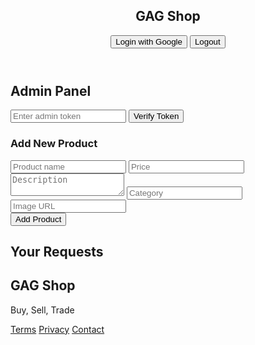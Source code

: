 <!DOCTYPE html>
<html lang="en">
<head>
    <base target="_self">
    <meta charset="UTF-8">
    <meta name="viewport" content="width=device-width, initial-scale=1.0">
    <title>GAG Shop - Buy, Sell, Trade</title>
    <meta name="description" content="Platform for buying, selling and trading items">
    <script src="https://cdn.tailwindcss.com"></script>
    <script src="https://www.gstatic.com/firebasejs/8.10.0/firebase-app.js"></script>
    <script src="https://www.gstatic.com/firebasejs/8.10.0/firebase-auth.js"></script>
    <script src="https://www.gstatic.com/firebasejs/8.10.0/firebase-firestore.js"></script>
    <script src="https://cdn.jsdelivr.net/npm/sweetalert2@11"></script>
    <script>
        tailwind.config = {
            theme: {
                extend: {
                    colors: {
                        primary: "#4F46E5",
                        secondary: "#10B981"
                    }
                }
            }
        }
        // Firebase configuration
        const firebaseConfig = {
            apiKey: "AIzaSyDEXAMPLEEXAMPLEEXAMPLEEXAMPLE",
            authDomain: "gag-shop.firebaseapp.com",
            projectId: "gag-shop",
            storageBucket: "gag-shop.appspot.com",
            messagingSenderId: "123456789012",
            appId: "1:123456789012:web:abcdef1234567890abcdef"
        };
        // Initialize Firebase
        firebase.initializeApp(firebaseConfig);
        const auth = firebase.auth();
        const db = firebase.firestore();
        const provider = new firebase.auth.GoogleAuthProvider();
        // Admin token
        const ADMIN_TOKEN = "gag-Admin-shop";
    </script>
</head>
<body class="min-h-screen bg-gray-100">
    <header class="bg-white shadow-sm">
        <nav class="container mx-auto px-4 py-4 flex justify-between items-center">
            <h1 class="text-2xl font-bold text-primary">GAG Shop</h1>
            <div id="auth-section" class="flex items-center space-x-4">
                <button id="login-btn" class="px-4 py-2 bg-primary text-white rounded hover:bg-opacity-90 transition">
                    Login with Google
                </button>
                <button id="logout-btn" class="hidden px-4 py-2 bg-red-500 text-white rounded hover:bg-opacity-90 transition">
                    Logout
                </button>
            </div>
        </nav>
    </header>
    <main class="container mx-auto px-4 py-8">
        <div id="admin-section" class="hidden mb-8 p-6 bg-white rounded-lg shadow">
            <h2 class="text-xl font-semibold mb-4">Admin Panel</h2>
            <div class="mb-4">
                <input type="text" id="admin-token" placeholder="Enter admin token" class="w-full p-2 border rounded">
                <button id="verify-token" class="mt-2 px-4 py-2 bg-primary text-white rounded hover:bg-opacity-90 transition">
                    Verify Token
                </button>
            </div>
            <div id="add-product-form" class="hidden">
                <h3 class="text-lg font-medium mb-2">Add New Product</h3>
                <div class="grid grid-cols-1 md:grid-cols-2 gap-4">
                    <input type="text" id="product-name" placeholder="Product name" class="p-2 border rounded">
                    <input type="number" id="product-price" placeholder="Price" class="p-2 border rounded">
                    <textarea id="product-description" placeholder="Description" class="p-2 border rounded md:col-span-2"></textarea>
                    <input type="text" id="product-category" placeholder="Category" class="p-2 border rounded">
                    <input type="text" id="product-image" placeholder="Image URL" class="p-2 border rounded">
                </div>
                <button id="submit-product" class="mt-4 px-4 py-2 bg-secondary text-white rounded hover:bg-opacity-90 transition">
                    Add Product
                </button>
            </div>
        </div>
        <div id="products-section" class="grid grid-cols-1 sm:grid-cols-2 lg:grid-cols-3 gap-6">
            <!-- Products will be loaded here -->
        </div>
        <div id="requests-section" class="mt-12 hidden">
            <h2 class="text-xl font-semibold mb-4">Your Requests</h2>
            <div id="requests-list" class="space-y-4">
                <!-- Requests will be loaded here -->
            </div>
        </div>
    </main>
    <footer class="bg-gray-800 text-white py-8">
        <div class="container mx-auto px-4">
            <div class="flex flex-col md:flex-row justify-between items-center">
                <div class="mb-4 md:mb-0">
                    <h2 class="text-xl font-bold">GAG Shop</h2>
                    <p class="text-gray-400">Buy, Sell, Trade</p>
                </div>
                <div class="flex space-x-4">
                    <a href="#" class="hover:text-primary transition">Terms</a>
                    <a href="#" class="hover:text-primary transition">Privacy</a>
                    <a href="#" class="hover:text-primary transition">Contact</a>
                </div>
            </div>
        </div>
    </footer>
    <script>
        // DOM elements
        const loginBtn = document.getElementById('login-btn');
        const logoutBtn = document.getElementById('logout-btn');
        const authSection = document.getElementById('auth-section');
        const adminSection = document.getElementById('admin-section');
        const productsSection = document.getElementById('products-section');
        const requestsSection = document.getElementById('requests-section');
        const verifyTokenBtn = document.getElementById('verify-token');
        const adminTokenInput = document.getElementById('admin-token');
        const addProductForm = document.getElementById('add-product-form');
        const submitProductBtn = document.getElementById('submit-product');
        // Current user data
        let currentUser = null;
        let isAdmin = false;
        // Auth state listener
        auth.onAuthStateChanged(user => {
            if (user) {
                currentUser = user;
                loginBtn.classList.add('hidden');
                logoutBtn.classList.remove('hidden');
                adminSection.classList.remove('hidden');
                requestsSection.classList.remove('hidden');
                loadProducts();
                loadUserRequests();
            } else {
                currentUser = null;
                loginBtn.classList.remove('hidden');
                logoutBtn.classList.add('hidden');
                adminSection.classList.add('hidden');
                requestsSection.classList.add('hidden');
                productsSection.innerHTML = '';
            }
        });
        // Event listeners
        loginBtn.addEventListener('click', signInWithGoogle);
        logoutBtn.addEventListener('click', signOut);
        verifyTokenBtn.addEventListener('click', verifyAdminToken);
        submitProductBtn.addEventListener('click', addProduct);
        // Functions
        function signInWithGoogle() {
            auth.signInWithPopup(provider)
                .then(result => {
                    Swal.fire({
                        title: "Success!",
                        text: "You're now logged in",
                        icon: "success"
                    });
                })
                .catch(error => {
                    Swal.fire({
                        title: "Error!",
                        text: error.message,
                        icon: "error"
                    });
                });
        }
        function signOut() {
            auth.signOut()
                .then(() => {
                    Swal.fire({
                        title: "Logged out",
                        text: "You've been successfully logged out",
                        icon: "success"
                    });
                })
                .catch(error => {
                    Swal.fire({
                        title: "Error!",
                        text: error.message,
                        icon: "error"
                    });
                });
        }
        function verifyAdminToken() {
            if (adminTokenInput.value === ADMIN_TOKEN) {
                isAdmin = true;
                addProductForm.classList.remove('hidden');
                Swal.fire({
                    title: "Success!",
                    text: "Admin privileges granted",
                    icon: "success"
                });
            } else {
                isAdmin = false;
                addProductForm.classList.add('hidden');
                Swal.fire({
                    title: "Error!",
                    text: "Invalid admin token",
                    icon: "error"
                });
            }
        }
        function addProduct() {
            if (!isAdmin) return;
            const name = document.getElementById('product-name').value;
            const price = document.getElementById('product-price').value;
            const description = document.getElementById('product-description').value;
            const category = document.getElementById('product-category').value;
            const image = document.getElementById('product-image').value;
            if (!name || !price || !description || !category) {
                Swal.fire({
                    title: "Error!",
                    text: "Please fill all required fields",
                    icon: "error"
                });
                return;
            }
            db.collection('products').add({
                name,
                price: parseFloat(price),
                description,
                category,
                image: image || "https://picsum.photos/400?random=" + Math.floor(Math.random() * 100),
                createdAt: firebase.firestore.FieldValue.serverTimestamp()
            })
            .then(() => {
                Swal.fire({
                    title: "Success!",
                    text: "Product added successfully",
                    icon: "success"
                });
                document.getElementById('product-name').value = '';
                document.getElementById('product-price').value = '';
                document.getElementById('product-description').value = '';
                document.getElementById('product-category').value = '';
                document.getElementById('product-image').value = '';
                loadProducts();
            })
            .catch(error => {
                Swal.fire({
                    title: "Error!",
                    text: error.message,
                    icon: "error"
                });
            });
        }
        function loadProducts() {
            productsSection.innerHTML = '';
            db.collection('products').orderBy('createdAt', 'desc').get()
                .then(snapshot => {
                    snapshot.forEach(doc => {
                        const product = doc.data();
                        const productCard = document.createElement('div');
                        productCard.className = 'bg-white rounded-lg shadow overflow-hidden';
                        productCard.innerHTML = `
                            <img src="${product.image}" alt="${product.name}" class="w-full h-48 object-cover" loading="lazy">
                            <div class="p-4">
                                <h3 class="font-semibold text-lg">${product.name}</h3>
                                <p class="text-gray-600 mt-1">${product.category}</p>
                                <p class="text-primary font-bold mt-2">$${product.price.toFixed(2)}</p>
                                <p class="text-gray-700 mt-2">${product.description}</p>
                                <div class="mt-4 flex justify-between items-center">
                                    <button onclick="sendRequest('${doc.id}', '${product.name}')" class="px-3 py-1 bg-primary text-white rounded hover:bg-opacity-90 transition">
                                        Send Request
                                    </button>
                                    <button onclick="showSellerInfo('${doc.id}')" class="px-3 py-1 bg-gray-200 rounded hover:bg-gray-300 transition">
                                        Contact Seller
                                    </button>
                                </div>
                            </div>
                        `;
                        productsSection.appendChild(productCard);
                    });
                })
                .catch(error => {
                    console.error("Error loading products: ", error);
                });
        }
        function sendRequest(productId, productName) {
            if (!currentUser) {
                Swal.fire({
                    title: "Error!",
                    text: "You need to login first",
                    icon: "error"
                });
                return;
            }
            Swal.fire({
                title: "Send Request",
                input: "textarea",
                inputLabel: `Your request for ${productName}`,
                inputPlaceholder: "Type your message here...",
                showCancelButton: true,
                confirmButtonText: "Send",
                preConfirm: (message) => {
                    if (!message) {
                        Swal.showValidationMessage("Please enter your message");
                        return false;
                    }
                    return db.collection('requests').add({
                        productId,
                        productName,
                        buyerId: currentUser.uid,
                        buyerEmail: currentUser.email,
                        buyerName: currentUser.displayName,
                        message,
                        status: "pending",
                        createdAt: firebase.firestore.FieldValue.serverTimestamp()
                    });
                }
            }).then(result => {
                if (result.isConfirmed) {
                    Swal.fire({
                        title: "Success!",
                        text: "Your request has been sent",
                        icon: "success"
                    });
                    loadUserRequests();
                }
            });
        }
        function loadUserRequests() {
            if (!currentUser) return;
            const requestsList = document.getElementById('requests-list');
            requestsList.innerHTML = '';
            db.collection('requests')
                .where('buyerId', '==', currentUser.uid)
                .orderBy('createdAt', 'desc')
                .get()
                .then(snapshot => {
                    if (snapshot.empty) {
                        requestsList.innerHTML = '<p class="text-gray-500">You have no requests yet</p>';
                        return;
                    }
                    snapshot.forEach(doc => {
                        const request = doc.data();
                        const requestItem = document.createElement('div');
                        requestItem.className = 'bg-white p-4 rounded-lg shadow';
                        requestItem.innerHTML = `
                            <div class="flex justify-between items-start">
                                <div>
                                    <h3 class="font-medium">${request.productName}</h3>
                                    <p class="text-gray-600 text-sm mt-1">${request.message}</p>
                                    <p class="text-sm mt-2">
                                        Status: <span class="font-semibold ${request.status === 'approved' ? 'text-green-500' : request.status === 'rejected' ? 'text-red-500' : 'text-yellow-500'}">${request.status}</span>
                                    </p>
                                </div>
                                <button onclick="deleteRequest('${doc.id}')" class="text-red-500 hover:text-red-700">
                                    <i class="fas fa-trash"></i>
                                </button>
                            </div>
                        `;
                        requestsList.appendChild(requestItem);
                    });
                })
                .catch(error => {
                    console.error("Error loading requests: ", error);
                });
        }
        function deleteRequest(requestId) {
            Swal.fire({
                title: "Are you sure?",
                text: "You won't be able to revert this!",
                icon: "warning",
                showCancelButton: true,
                confirmButtonColor: "#d33",
                confirmButtonText: "Yes, delete it!"
            }).then(result => {
                if (result.isConfirmed) {
                    db.collection('requests').doc(requestId).delete()
                        .then(() => {
                            Swal.fire({
                                title: "Deleted!",
                                text: "Your request has been deleted",
                                icon: "success"
                            });
                            loadUserRequests();
                        })
                        .catch(error => {
                            Swal.fire({
                                title: "Error!",
                                text: error.message,
                                icon: "error"
                            });
                        });
                }
            });
        }
        function showSellerInfo(productId) {
            // In a real implementation, this would fetch seller info from the product document
            Swal.fire({
                title: "Contact Seller",
                html: "Please use the request system to contact the seller about this product",
                icon: "info"
            });
        }
        // Initialize the page
        document.addEventListener('DOMContentLoaded', () => {
            // Check if user is admin on page load
            if (currentUser) {
                // In a real app, you might check the user's role in Firestore
            }
        });
    </script>
</body>
</html>
